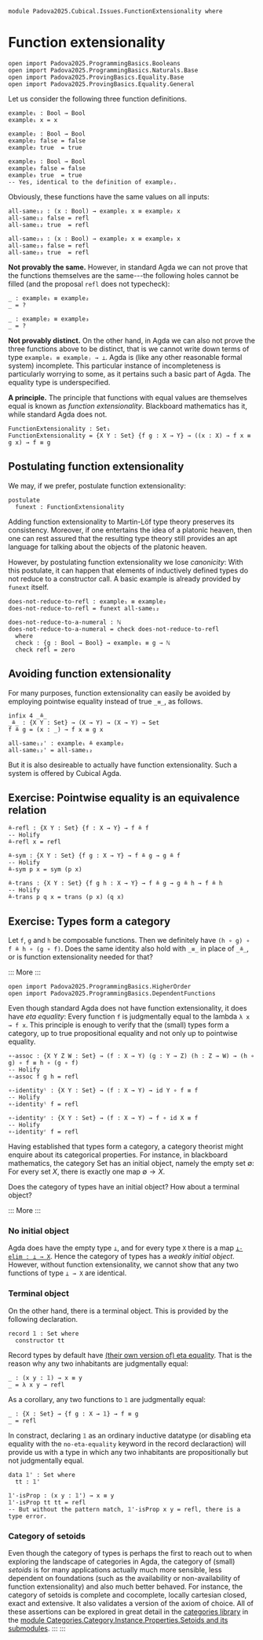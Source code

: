 ```
module Padova2025.Cubical.Issues.FunctionExtensionality where
```

# Function extensionality

```
open import Padova2025.ProgrammingBasics.Booleans
open import Padova2025.ProgrammingBasics.Naturals.Base
open import Padova2025.ProvingBasics.Equality.Base
open import Padova2025.ProvingBasics.Equality.General
```

Let us consider the following three function definitions.

```
example₁ : Bool → Bool
example₁ x = x

example₂ : Bool → Bool
example₂ false = false
example₂ true  = true

example₃ : Bool → Bool
example₃ false = false
example₃ true  = true
-- Yes, identical to the definition of example₂.
```

Obviously, these functions have the same values on all inputs:

```
all-same₁₂ : (x : Bool) → example₁ x ≡ example₂ x
all-same₁₂ false = refl
all-same₁₂ true  = refl

all-same₂₃ : (x : Bool) → example₂ x ≡ example₃ x
all-same₂₃ false = refl
all-same₂₃ true  = refl
```

**Not provably the same.**
However, in standard Agda we can not prove that the functions themselves are
the same---the following holes cannot be filled (and the proposal `refl` does
not typecheck):

```code
_ : example₁ ≡ example₂
_ = ?

_ : example₂ ≡ example₃
_ = ?
```

**Not provably distinct.**
On the other hand, in Agda we can also not prove the three functions above to
be distinct, that is we cannot write down terms of type `exampleᵢ ≡ exampleⱼ → ⊥`.
Agda is (like any other reasonable formal system) incomplete. This particular
instance of incompleteness is particularly worrying to some, as it pertains
such a basic part of Agda. The equality type is underspecified.

**A principle.**
The principle that functions with equal values are themselves equal is known as
*function extensionality*. Blackboard mathematics has it, while standard Agda
does not.

```
FunctionExtensionality : Set₁
FunctionExtensionality = {X Y : Set} {f g : X → Y} → ((x : X) → f x ≡ g x) → f ≡ g
```


## Postulating function extensionality

We may, if we prefer, postulate function extensionality:

```code
postulate
  funext : FunctionExtensionality
```

Adding function extensionality to Martin-Löf type theory preserves its
consistency. Moreover, if one entertains the idea of a platonic heaven, then
one can rest assured that the resulting type theory still provides an apt
language for talking about the objects of the platonic heaven.

However, by postulating function extensionality we lose *canonicity*:
With this postulate, it can happen that elements of inductively defined types
do not reduce to a constructor call. A basic example is already provided by
`funext` itself.

```code
does-not-reduce-to-refl : example₁ ≡ example₂
does-not-reduce-to-refl = funext all-same₁₂
```

```code
does-not-reduce-to-a-numeral : ℕ
does-not-reduce-to-a-numeral = check does-not-reduce-to-refl
  where
  check : {g : Bool → Bool} → example₁ ≡ g → ℕ
  check refl = zero
```


## Avoiding function extensionality

For many purposes, function extensionality can easily be avoided by
employing pointwise equality instead of true `_≡_`, as follows.

```
infix 4 _≗_
_≗_ : {X Y : Set} → (X → Y) → (X → Y) → Set
f ≗ g = (x : _) → f x ≡ g x

all-same₁₂' : example₁ ≗ example₂
all-same₁₂' = all-same₁₂
```

But it is also desireable to actually have function
extensionality. Such a system is offered by Cubical Agda.


## Exercise: Pointwise equality is an equivalence relation

```
≗-refl : {X Y : Set} {f : X → Y} → f ≗ f
-- Holify
≗-refl x = refl
```

```
≗-sym : {X Y : Set} {f g : X → Y} → f ≗ g → g ≗ f
-- Holify
≗-sym p x = sym (p x)
```

```
≗-trans : {X Y : Set} {f g h : X → Y} → f ≗ g → g ≗ h → f ≗ h
-- Holify
≗-trans p q x = trans (p x) (q x)
```


## Exercise: Types form a category

Let `f`, `g` and `h` be composable functions. Then we definitely have
`(h ∘ g) ∘ f ≗ h ∘ (g ∘ f)`. Does the same identity also hold with
`_≡_` in place of `_≗_`, or is function extensionality needed for that?

::: More :::
```
open import Padova2025.ProgrammingBasics.HigherOrder
open import Padova2025.ProgrammingBasics.DependentFunctions
```

Even though standard Agda does not have function extensionality, it
does have *eta equality*: Every function `f` is judgmentally equal to
the lambda `λ x → f x`. This principle is enough to verify that the
(small) types form a category, up to true propositional equality
and not only up to pointwise equality.

```
∘-assoc : {X Y Z W : Set} → (f : X → Y) (g : Y → Z) (h : Z → W) → (h ∘ g) ∘ f ≡ h ∘ (g ∘ f)
-- Holify
∘-assoc f g h = refl
```

```
∘-identityˡ : {X Y : Set} → (f : X → Y) → id Y ∘ f ≡ f
-- Holify
∘-identityˡ f = refl
```

```
∘-identityʳ : {X Y : Set} → (f : X → Y) → f ∘ id X ≡ f
-- Holify
∘-identityʳ f = refl
```

Having established that types form a category, a category
theorist might enquire about its categorical properties. For instance, in
blackboard mathematics, the category $\mathrm{Set}$ has an initial
object, namely the empty set $∅$: For every set $X$, there is exactly
one map $∅ → X$.

Does the category of types have an initial object? How about a
terminal object?

::: More :::

### No initial object

Agda does have the empty type `⊥`, and for every type `X` there is a
map [`⊥-elim : ⊥ → X`](Padova2025.ProvingBasics.Negation.html#⊥-elim).
Hence the category of types has a *weakly initial object*.
However, without function extensionality, we cannot show that any two
functions of type `⊥ → X` are identical.


### Terminal object

On the other hand, there is a terminal object. This is provided by the
following declaration.

```
record 𝟙 : Set where
  constructor tt
```

Record types by default have
[(their own version of) eta equality](https://agda.readthedocs.io/en/latest/language/record-types.html#eta-expansion).
That is the reason why any two inhabitants are judgmentally equal:

```
_ : (x y : 𝟙) → x ≡ y
_ = λ x y → refl
```

As a corollary, any two functions to `𝟙` are judgmentally equal:

```
_ : {X : Set} → {f g : X → 𝟙} → f ≡ g
_ = refl
```

In constract, declaring `𝟙` as an ordinary inductive datatype (or disabling eta equality with the
`no-eta-equality` keyword in the record declaraction) will provide us
with a type in which any two inhabitants are propositionally but not judgmentally equal.

```
data 𝟙' : Set where
  tt : 𝟙'

𝟙'-isProp : (x y : 𝟙') → x ≡ y
𝟙'-isProp tt tt = refl
-- But without the pattern match, 𝟙'-isProp x y = refl, there is a type error.
```


### Category of setoids

Even though the category of types is perhaps the first to reach out to
when exploring the landscape of categories in Agda, the category of (small)
*setoids* is for many applications actually much more sensible, less dependent
on foundations (such as the availability or non-availability of function
extensionality) and also much better behaved. For instance, the category of
setoids is complete and cocomplete, locally cartesian closed, exact and extensive.
It also validates a version of the axiom of choice. All of these assertions can be
explored in great detail in the
[categories library](https://github.com/agda/agda-categories) in the
[module Categories.Category.Instance.Properties.Setoids and its
submodules](https://agda.github.io/agda-categories/index.html).
:::
:::
